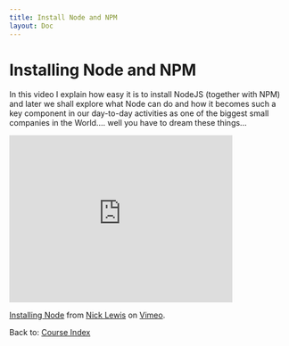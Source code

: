 ```yaml
---
title: Install Node and NPM
layout: Doc
---
```


# Installing Node and NPM

In this video I explain how easy it is to install NodeJS (together with NPM) and later we shall explore what Node 
can do and how it becomes such a key component in our day-to-day activities as one of the biggest small companies in 
the World.... well you have to dream these things...

<iframe src="https://player.vimeo.com/video/187446781" width="400" height="300" frameborder="0" webkitallowfullscreen="true" mozallowfullscreen="true" allowfullscreen="true"></iframe>
<p><a href="https://vimeo.com/187446781">Installing Node</a> from <a href="https://vimeo.com/nicklewis">Nick Lewis</a> on <a href="https://vimeo.com">Vimeo</a>.</p>

Back to: [Course Index](/courses/series/javascript)
